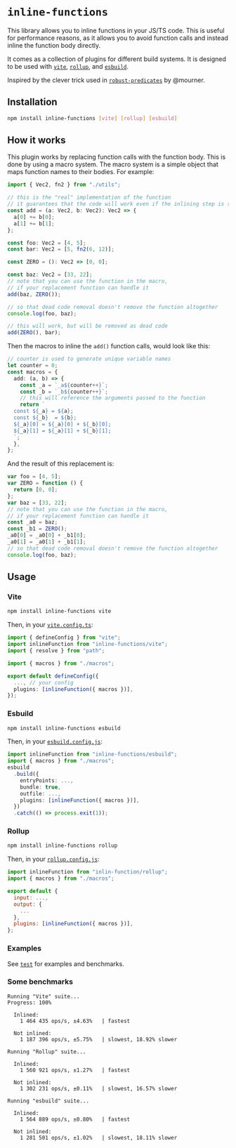 # `inline-functions`

This library allows you to inline functions in your JS/TS code. This is useful for performance reasons, as it allows you to avoid function calls and instead inline the function body directly.

It comes as a collection of plugins for different build systems. It is designed to be used with [`vite`](https://vitejs.dev), [`rollup`](https://rollupjs.org), and [`esbuild`](https://esbuild.github.io).

Inspired by the clever trick used in [`robust-predicates`](https://github.com/mourner/robust-predicates/blob/c20b0ab9ab4c4f2969f3611908c41ce76aa0e7a7/compile.js) by @mourner.

## Installation

```bash
npm install inline-functions [vite] [rollup] [esbuild]
```

## How it works

This plugin works by replacing function calls with the function body. This is done by using a macro system. The macro system is a simple object that maps function names to their bodies. For example:

```ts
import { Vec2, fn2 } from "./utils";

// this is the "real" implementation of the function
// it guarantees that the code will work even if the inlining step is skipped
const add = (a: Vec2, b: Vec2): Vec2 => {
  a[0] += b[0];
  a[1] += b[1];
};

const foo: Vec2 = [4, 5];
const bar: Vec2 = [5, fn2(6, 12)];

const ZERO = (): Vec2 => [0, 0];

const baz: Vec2 = [33, 22];
// note that you can use the function in the macro,
// if your replacement function can handle it
add(baz, ZERO());

// so that dead code removal doesn't remove the function altogether
console.log(foo, baz);

// this will work, but will be removed as dead code
add(ZERO(), bar);
```

Then the macros to inline the `add()` function calls, would look like this:

```ts
// counter is used to generate unique variable names
let counter = 0;
const macros = {
  add: (a, b) => {
    const _a = `_a${counter++}`;
    const _b = `_b${counter++}`;
    // this will reference the arguments passed to the function
    return `
  const ${_a} = ${a};
  const ${_b}  = ${b};
  ${_a}[0] = ${_a}[0] + ${_b}[0];
  ${_a}[1] = ${_a}[1] + ${_b}[1];
  `;
  },
};
```

And the result of this replacement is:

```js
var foo = [4, 5];
var ZERO = function () {
  return [0, 0];
};
var baz = [33, 22];
// note that you can use the function in the macro,
// if your replacement function can handle it
const _a0 = baz;
const _b1 = ZERO();
_a0[0] = _a0[0] + _b1[0];
_a0[1] = _a0[1] + _b1[1];
// so that dead code removal doesn't remove the function altogether
console.log(foo, baz);
```

## Usage

### Vite

```bash
npm install inline-functions vite
```

Then, in your [`vite.config.ts`](./test/vite.config.ts):

```ts
import { defineConfig } from "vite";
import inlineFunction from "inline-functions/vite";
import { resolve } from "path";

import { macros } from "./macros";

export default defineConfig({
  ..., // your config
  plugins: [inlineFunction({ macros })],
});
```

### Esbuild

```bash
npm install inline-functions esbuild
```

Then, in your [`esbuild.config.js`](./test/esbuild.config.js):

```ts
import inlineFunction from "inline-functions/esbuild";
import { macros } from "./macros";
esbuild
  .build({
    entryPoints: ...,
    bundle: true,
    outfile: ...,
    plugins: [inlineFunction({ macros })],
  })
  .catch(() => process.exit(1));
```

### Rollup

```bash
npm install inline-functions rollup
```

Then, in your [`rollup.config.js`](./test/rollup.config.ts):

```js
import inlineFunction from "inlin-function/rollup";
import { macros } from "./macros";

export default {
  input: ...,
  output: {
    ...
  },
  plugins: [inlineFunction({ macros })],
};

```

### Examples

See [`test`](./test) for examples and benchmarks.

### Some benchmarks

```
Running "Vite" suite...
Progress: 100%

  Inlined:
    1 464 435 ops/s, ±4.63%   | fastest

  Not inlined:
    1 187 396 ops/s, ±5.75%   | slowest, 18.92% slower

Running "Rollup" suite...

  Inlined:
    1 560 921 ops/s, ±1.27%   | fastest

  Not inlined:
    1 302 231 ops/s, ±0.11%   | slowest, 16.57% slower

Running "esbuild" suite...

  Inlined:
    1 564 889 ops/s, ±0.80%   | fastest

  Not inlined:
    1 281 501 ops/s, ±1.02%   | slowest, 18.11% slower
```
